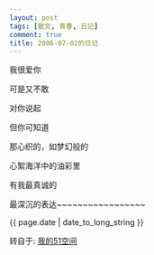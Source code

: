 ```yaml
---
layout: post
tags: [散文, 青春, 日记]
comment: true
title: 2006-07-02的日记
---
```


我很爱你

可是又不敢

对你说起

但你可知道

那心织的，如梦幻般的

心絮海洋中的油彩里

有我最真诚的

最深沉的表达~~~~~~~~~~~~~~~~~

<p>{{ page.date | date_to_long_string }}</p>

转自于: [我的51空间](http://home.51.com/cailiwei712/diary/item/10000126.html)

